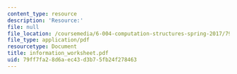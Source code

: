 ```yaml
---
content_type: resource
description: 'Resource:'
file: null
file_location: /coursemedia/6-004-computation-structures-spring-2017/79ff7fa28d6aec43d3b75fb24f278463_information_worksheet.pdf
file_type: application/pdf
resourcetype: Document
title: information_worksheet.pdf
uid: 79ff7fa2-8d6a-ec43-d3b7-5fb24f278463
---
```

